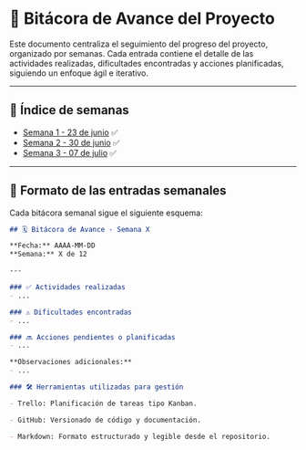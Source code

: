 # 📘 Bitácora de Avance del Proyecto

Este documento centraliza el seguimiento del progreso del proyecto, organizado por semanas. Cada entrada contiene el detalle de las actividades realizadas, dificultades encontradas y acciones planificadas, siguiendo un enfoque ágil e iterativo.

---

## 📁 Índice de semanas

- [Semana 1 - 23 de junio](./bitacora/semana_01.md) ✅
- [Semana 2 - 30 de junio](./bitacora/semana_02.md) ✅
- [Semana 3 - 07 de julio](./bitacora/semana_03.md) ✅

---

## 🧾 Formato de las entradas semanales

Cada bitácora semanal sigue el siguiente esquema:

```markdown
## 🗓 Bitácora de Avance - Semana X

**Fecha:** AAAA-MM-DD  
**Semana:** X de 12  

---

### ✅ Actividades realizadas
- ...

### ⚠️ Dificultades encontradas
- ...

### 🔜 Acciones pendientes o planificadas
- ...

**Observaciones adicionales:**
- ...

### 🛠 Herramientas utilizadas para gestión

- Trello: Planificación de tareas tipo Kanban.

- GitHub: Versionado de código y documentación.

- Markdown: Formato estructurado y legible desde el repositorio.
```